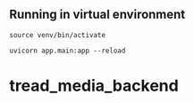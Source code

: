## Running in virtual environment

```source venv/bin/activate```

```uvicorn app.main:app --reload```
# tread_media_backend
